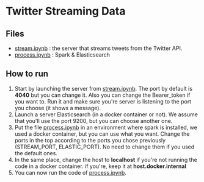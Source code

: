 # Twitter Streaming Data

## Files
* [stream.ipynb](./stream.ipynb) : the server that streams tweets from the Twitter API.
* [process.ipynb](./process.ipynb) : Spark & Elasticsearch

## How to run
1) Start by launching the server from [stream.ipynb](./stream.ipynb). The port by default is <b>4040</b> but you can change it. Also you can change the Bearer_token if you want to. Run it and make sure you're server is listening to the port you choose (it shows a message).
2) Launch a server Elasticsearch (in a docker container or not). We assume that you'll use the port 9200, but you can choose another one.
3) Put the file [process.ipynb](./process.ipynb) in an environment where spark is installed, we used a docker container, but you can use what you want. Change the ports in the top according to the ports you chose previously (STREAM_PORT, ELASTIC_PORT). No need to change them if you used the default ones.
4) In the same place, change the host to <b>localhost</b> if you're not running the code in a docker container. if you're, keep it at <b>host.docker.internal</b>
5) You can now run the code of [process.ipynb](./process.ipynb).
